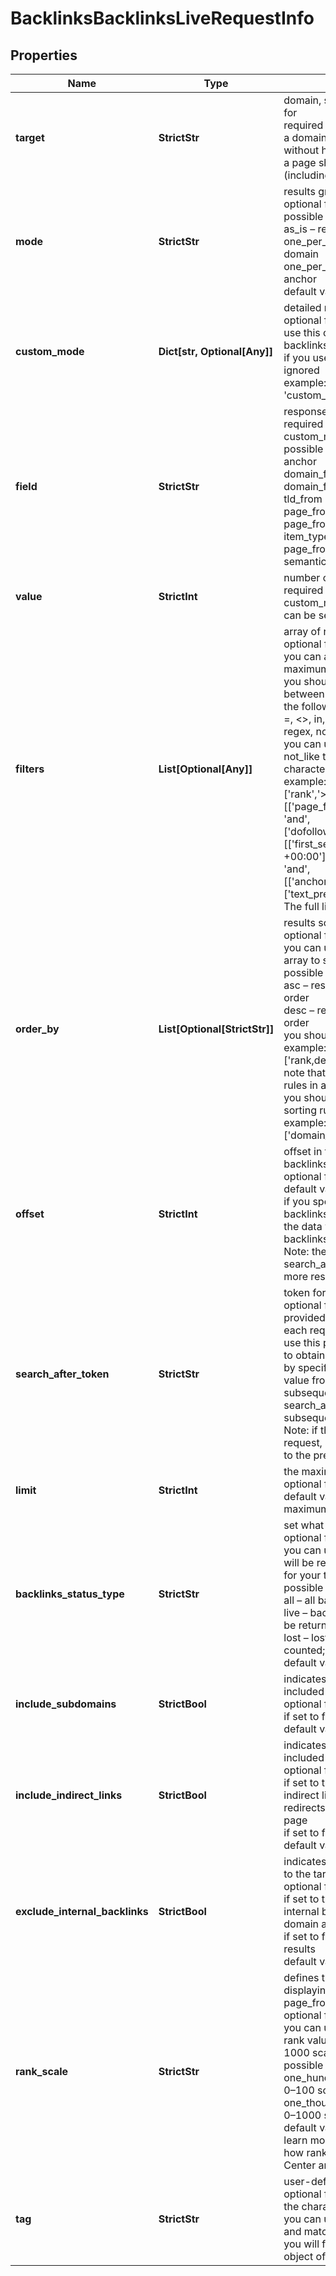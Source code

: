 # BacklinksBacklinksLiveRequestInfo


## Properties

| Name | Type | Description | Notes |
|------------ | ------------- | ------------- | -------------|
**target** | **StrictStr** | domain, subdomain or webpage to get backlinks for<br>required field<br>a domain or a subdomain should be specified without https:// and www.<br>a page should be specified with absolute URL (including http:// or https://) |[optional]|
**mode** | **StrictStr** | results grouping type<br>optional field<br>possible grouping types:<br>as_is – returns all backlinks<br>one_per_domain – returns one backlink per domain<br>one_per_anchor – returns one backlink per anchor<br>default value: as_is |[optional]|
**custom_mode** | **Dict[str, Optional[Any]]** | detailed results grouping type<br>optional field<br>use this object to get a specific number of backlinks per field<br>if you use custom_mode, then mode will be ignored<br>example:<br>'custom_mode': {'field': 'domain', 'value': 100} |[optional]|
**field** | **StrictStr** | response field<br>required field if you choose to specify custom_mode<br>possible values:<br>anchor<br>domain_from<br>domain_from_country<br>tld_from<br>page_from_encoding<br>page_from_language<br>item_type<br>page_from_status_code<br>semantic_location |[optional]|
**value** | **StrictInt** | number of backlinks to return per field<br>required field if you choose to specify custom_mode<br>can be set from 1 to 1000 |[optional]|
**filters** | **List[Optional[Any]]** | array of results filtering parameters<br>optional field<br>you can add several filters at once (8 filters maximum)<br>you should set a logical operator and, or between the conditions<br>the following operators are supported:<br>=, <>, in, not_in, like, not_like, ilike, not_ilike, regex, not_regex, match, not_match<br>you can use the % operator with like and not_like to match any string of zero or more characters<br>example:<br>['rank','>','80']<br>[['page_from_rank','>','55'],<br>'and',<br>['dofollow','=',true]]<br>[['first_seen','>','2017-10-23 11:31:45 +00:00'],<br>'and',<br>[['anchor','like','%seo%'],'or',['text_pre','like','%seo%']]]<br>The full list of possible filters is available here. |[optional]|
**order_by** | **List[Optional[StrictStr]]** | results sorting rules<br>optional field<br>you can use the same values as in the filters array to sort the results<br>possible sorting types:<br>asc – results will be sorted in the ascending order<br>desc – results will be sorted in the descending order<br>you should use a comma to set up a sorting type<br>example:<br>['rank,desc']<br>note that you can set no more than three sorting rules in a single request<br>you should use a comma to separate several sorting rules<br>example:<br>['domain_from_rank,desc','page_from_rank,asc'] |[optional]|
**offset** | **StrictInt** | offset in the results array of the returned backlinks<br>optional field<br>default value: 0<br>if you specify the 10 value, the first ten backlinks in the results array will be omitted and the data will be provided for the successive backlinks;<br>Note: the maximum value is 20,000, use the search_after_token if you would like to offset more results |[optional]|
**search_after_token** | **StrictStr** | token for subsequent requests<br>optional field<br>provided in the identical filed of the response to each request;<br>use this parameter to avoid timeouts while trying to obtain over 20,000 results in a single request;<br>by specifying the unique search_after_token value from the response array, you will get the subsequent results of the initial task;<br>search_after_token values are unique for each subsequent task ;<br>Note: if the search_after_token is specified in the request, all other parameters should be identical to the previous request |[optional]|
**limit** | **StrictInt** | the maximum number of returned backlinks<br>optional field<br>default value: 100<br>maximum value: 1000 |[optional]|
**backlinks_status_type** | **StrictStr** | set what backlinks to return and count<br>optional field<br>you can use this field to choose what backlinks will be returned and used for aggregated metrics for your target;<br>possible values:<br>all – all backlinks will be returned and counted;<br>live – backlinks found during the last check will be returned and counted;<br>lost – lost backlinks will be returned and counted;<br>default value: live |[optional]|
**include_subdomains** | **StrictBool** | indicates if the subdomains of the target will be included in the search<br>optional field<br>if set to false, the subdomains will be ignored<br>default value: true |[optional]|
**include_indirect_links** | **StrictBool** | indicates if indirect links to the target will be included in the results<br>optional field<br>if set to true, the results will include data on indirect links pointing to a page that either redirects to the target, or points to a canonical page<br>if set to false, indirect links will be ignored<br>default value: true |[optional]|
**exclude_internal_backlinks** | **StrictBool** | indicates if internal backlinks from subdomains to the target will be excluded from the results<br>optional field<br>if set to true, the results will not include data on internal backlinks from subdomains of the same domain as target<br>if set to false, internal links will be included in the results<br>default value: true |[optional]|
**rank_scale** | **StrictStr** | defines the scale used for calculating and displaying the rank, domain_from_rank, and page_from_rank values<br>optional field<br>you can use this parameter to choose whether rank values are presented on a 0–100 or 0–1000 scale<br>possible values:<br>one_hundred — rank values are displayed on a 0–100 scale<br>one_thousand — rank values are displayed on a 0–1000 scale<br>default value: one_thousand<br>learn more about how this parameter works and how ranking metrics are calculated in this Help Center article |[optional]|
**tag** | **StrictStr** | user-defined task identifier<br>optional field<br>the character limit is 255<br>you can use this parameter to identify the task and match it with the result<br>you will find the specified tag value in the data object of the response |[optional]|